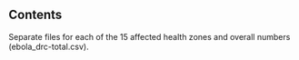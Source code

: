 ## Contents
Separate files for each of the 15 affected health zones and overall numbers (ebola_drc-total.csv).
